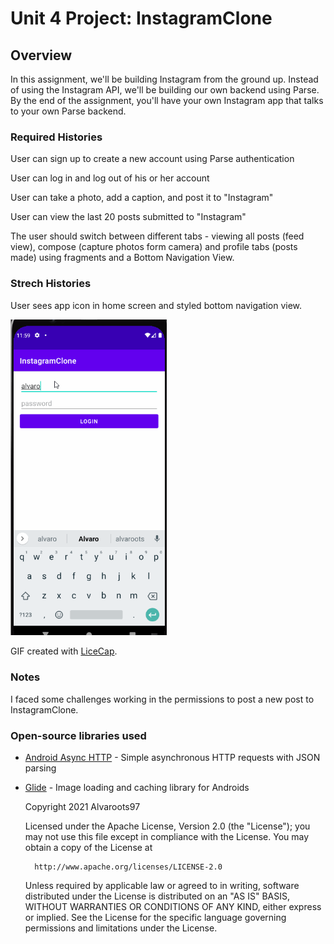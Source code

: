 # Unit 4 Project: InstagramClone

## Overview
In this assignment, we'll be building Instagram from the ground up. Instead of using the Instagram API, we'll be building our own backend using Parse. By the end of the assignment, you'll have your own Instagram app that talks to your own Parse backend.
### Required Histories

User can sign up to create a new account using Parse authentication

User can log in and log out of his or her account

User can take a photo, add a caption, and post it to "Instagram" 

User can view the last 20 posts submitted to "Instagram"

The user should switch between different tabs - viewing all posts (feed view), compose (capture photos form camera) and profile tabs (posts made) using fragments and a Bottom Navigation View.

### Strech Histories

User sees app icon in home screen and styled bottom navigation view.

<img src="instagram2-walkthrough.gif" width=250><br>

GIF created with [LiceCap](http://www.cockos.com/licecap/).

### Notes
I faced some challenges working in the permissions to post a new post to InstagramClone.

### Open-source libraries used

- [Android Async HTTP](https://github.com/codepath/CPAsyncHttpClient) - Simple asynchronous HTTP requests with JSON parsing
- [Glide](https://github.com/bumptech/glide) - Image loading and caching library for Androids


    Copyright 2021 Alvaroots97

    Licensed under the Apache License, Version 2.0 (the "License");
    you may not use this file except in compliance with the License.
    You may obtain a copy of the License at

        http://www.apache.org/licenses/LICENSE-2.0

    Unless required by applicable law or agreed to in writing, software
    distributed under the License is distributed on an "AS IS" BASIS,
    WITHOUT WARRANTIES OR CONDITIONS OF ANY KIND, either express or implied.
    See the License for the specific language governing permissions and
    limitations under the License.
